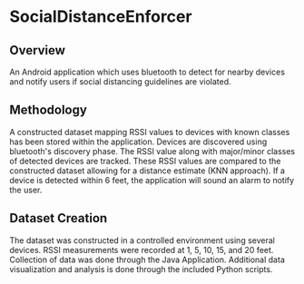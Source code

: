 # SocialDistanceEnforcer

## Overview
An Android application which uses bluetooth to detect for nearby devices and notify users if social distancing guidelines are violated. 

## Methodology
A constructed dataset mapping RSSI values to devices with known classes has been stored within the application. Devices are discovered using bluetooth's discovery phase.
The RSSI value along with major/minor classes of detected devices are tracked. These RSSI values are compared to the constructed dataset allowing for a distance estimate (KNN approach). If a device is detected within 6 feet, the application will sound an alarm to notify the user.

## Dataset Creation
The dataset was constructed in a controlled environment using several devices. RSSI measurements were recorded at 1, 5, 10, 15, and 20 feet. Collection of data was done through the Java Application. Additional data visualization and analysis is done through the included Python scripts.
